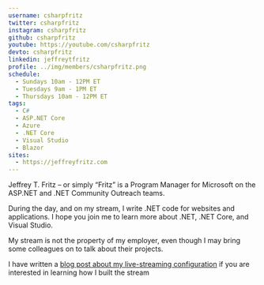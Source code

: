 ```yaml
---
username: csharpfritz
twitter: csharpfritz
instagram: csharpfritz
github: csharpfritz
youtube: https://youtube.com/csharpfritz
devto: csharpfritz
linkedin: jeffreytfritz
profile: ../img/members/csharpfritz.png
schedule:
  - Sundays 10am - 12PM ET
  - Tuesdays 9am - 1PM ET
  - Thursdays 10am - 12PM ET
tags:
  - C#
  - ASP.NET Core
  - Azure
  - .NET Core
  - Visual Studio
  - Blazor
sites:
  - https://jeffreyfritz.com
---
```


Jeffrey T. Fritz – or simply “Fritz” is a Program Manager for Microsoft on the ASP.NET and .NET Community Outreach teams.

During the day, and on my stream, I write .NET code for websites and applications. I hope you join me to learn more about .NET, .NET Core, and Visual Studio.

My stream is not the property of my employer, even though I may bring some colleagues on to talk about their projects.

I have written a [blog post about my live-streaming configuration](https://jeffreyfritz.com/2019/01/live-streaming-setup-2019-edition) if you are interested in learning how I built the stream

